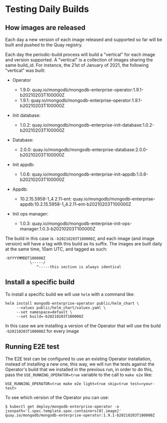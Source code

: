 # Testing Daily Builds

## How images are released

Each day a new version of each image released and supported so far will be built
and pushed to the Quay registry.

Each day the periodic-build process will build a "vertical" for each image and
version supported. A "vertical" is a collection of images sharing the same
build_id. For instance, the 21st of January of 2021, the following "vertical"
was built:

* Operator
  * 1.9.0: quay.io/mongodb/mongodb-enterprise-operator:1.9.1-b20210203T100000Z
  * 1.9.1: quay.io/mongodb/mongodb-enterprise-operator:1.9.1-b20210203T100000Z
  
* Init database:
  * 1.0.2: quay.io/mongodb/mongodb-enterprise-init-database:1.0.2-b20210203T100000Z

* Database:
  * 2.0.0: quay.io/mongodb/mongodb-enterprise-database:2.0.0-b20210203T100000Z

* Init appdb:
  * 1.0.6: quay.io/mongodb/mongodb-enterprise-init-appdb:1.0.6-b20210203T100000Z
  
* Appdb:
  * 10.2.15.5958-1\_4.2.11-ent: quay.io/mongodb/mongodb-enterprise-appdb:10.2.15.5958-1\_4.2.11-ent-b20210203T100000Z
  
* Init ops manager:
  * 1.0.3: quay.io/mongodb/mongodb-enterprise-init-ops-manager:1.0.3-b20210203T100000Z


The build in this case is `-b20210203T100000Z`, and each image (and image
version) will have a tag with this build as its suffix. The images are built
daily at the same time, 10am UTC, and tagged as such:

    -bYYYYMMDDT100000Z
               \-----/
                  ^-----this section is always identical

## Install a specific build

To install a specific build we will use `helm` with a command like:

    helm install mongodb-enterprise-operator public/helm_chart \
         --values public/helm_chart/values.yaml \
         --set namespace=default \
         --set build=-b20210203T100000Z

In this case we are installing a version of the Operator that will use the build
`-b20210203T100000Z` for every image

## Running E2E test

The E2E test can be configured to use an existing Operator installation, instead
of installing a new one, this way, we will run the tests against the Operator's
build that we installed in the previous run, in order to do this, pass the
`USE_RUNNING_OPERATOR=true` variable to the call to `make e2e` like:

    USE_RUNNING_OPERATOR=true make e2e light=true skip=true test=<your-test>

To see which version of the Operator you can use:

    $ kubectl get deploy/mongodb-enterprise-operator -o jsonpath='{.spec.template.spec.containers[0].image}'
    quay.io/mongodb/mongodb-enterprise-operator:1.9.1-b20210203T100000Z
